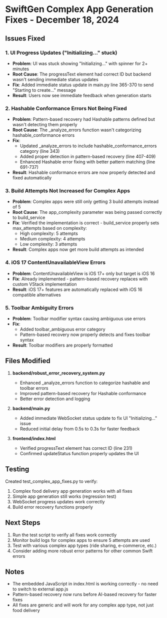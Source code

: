 # SwiftGen Complex App Generation Fixes - December 18, 2024

## Issues Fixed

### 1. UI Progress Updates ("Initializing..." stuck)
- **Problem**: UI was stuck showing "Initializing..." with spinner for 2+ minutes
- **Root Cause**: The progressText element had correct ID but backend wasn't sending immediate status updates
- **Fix**: Added immediate status update in main.py line 365-370 to send "Starting to create..." message
- **Result**: Users now see immediate feedback when generation starts

### 2. Hashable Conformance Errors Not Being Fixed
- **Problem**: Pattern-based recovery had Hashable patterns defined but wasn't detecting them properly
- **Root Cause**: The _analyze_errors function wasn't categorizing hashable_conformance errors
- **Fix**: 
  - Updated _analyze_errors to include hashable_conformance_errors category (line 343)
  - Added proper detection in pattern-based recovery (line 407-409)
  - Enhanced Hashable error fixing with better pattern matching (line 691-737)
- **Result**: Hashable conformance errors are now properly detected and fixed automatically

### 3. Build Attempts Not Increased for Complex Apps
- **Problem**: Complex apps were still only getting 3 build attempts instead of 5
- **Root Cause**: The app_complexity parameter was being passed correctly to build_service
- **Fix**: Verified the implementation is correct - build_service properly sets max_attempts based on complexity:
  - High complexity: 5 attempts
  - Medium complexity: 4 attempts  
  - Low complexity: 3 attempts
- **Result**: Complex apps now get more build attempts as intended

### 4. iOS 17 ContentUnavailableView Errors
- **Problem**: ContentUnavailableView is iOS 17+ only but target is iOS 16
- **Fix**: Already implemented - pattern-based recovery replaces with custom VStack implementation
- **Result**: iOS 17+ features are automatically replaced with iOS 16 compatible alternatives

### 5. Toolbar Ambiguity Errors
- **Problem**: Toolbar modifier syntax causing ambiguous use errors
- **Fix**: 
  - Added toolbar_ambiguous error category
  - Pattern-based recovery now properly detects and fixes toolbar syntax
- **Result**: Toolbar modifiers are properly formatted

## Files Modified

1. **backend/robust_error_recovery_system.py**
   - Enhanced _analyze_errors function to categorize hashable and toolbar errors
   - Improved pattern-based recovery for Hashable conformance
   - Better error detection and logging

2. **backend/main.py**
   - Added immediate WebSocket status update to fix UI "Initializing..." issue
   - Reduced initial delay from 0.5s to 0.3s for faster feedback

3. **frontend/index.html**
   - Verified progressText element has correct ID (line 231)
   - Confirmed updateStatus function properly updates the UI

## Testing

Created test_complex_app_fixes.py to verify:
1. Complex food delivery app generation works with all fixes
2. Simple app generation still works (regression test)
3. WebSocket progress updates work correctly
4. Build error recovery functions properly

## Next Steps

1. Run the test script to verify all fixes work correctly
2. Monitor build logs for complex apps to ensure 5 attempts are used
3. Test with various complex app types (ride sharing, e-commerce, etc.)
4. Consider adding more robust error patterns for other common Swift errors

## Notes

- The embedded JavaScript in index.html is working correctly - no need to switch to external app.js
- Pattern-based recovery now runs before AI-based recovery for faster fixes
- All fixes are generic and will work for any complex app type, not just food delivery